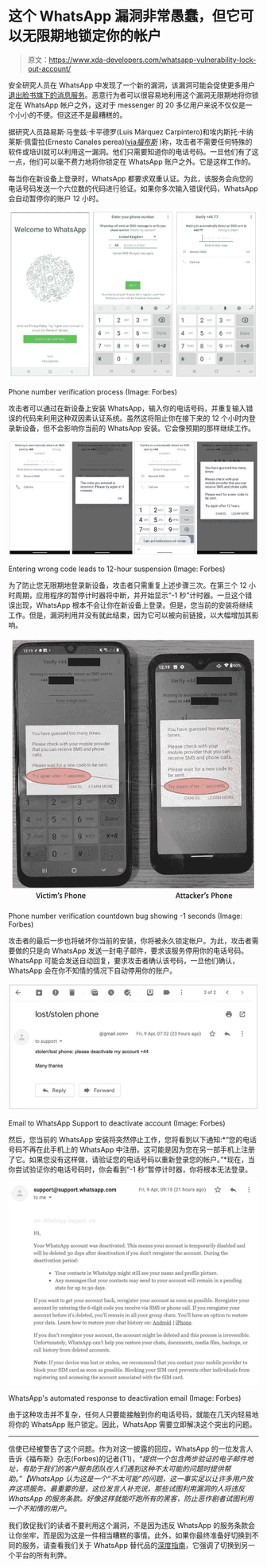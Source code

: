 # 这个 WhatsApp 漏洞非常愚蠢，但它可以无限期地锁定你的帐户

> 原文：<https://www.xda-developers.com/whatsapp-vulnerability-lock-out-account/>

安全研究人员在 WhatsApp 中发现了一个新的漏洞，该漏洞可能会促使更多用户[退出脸书旗下的消息服务](https://www.xda-developers.com/best-whatsapp-alternatives/)。恶意行为者可以很容易地利用这个漏洞无限期地将你锁定在 WhatsApp 帐户之外，这对于 messenger 的 20 多亿用户来说不仅仅是一个小小的不便。但这还不是最糟糕的。

据研究人员路易斯·马奎兹·卡平德罗(Luis Márquez Carpintero)和埃内斯托·卡纳莱斯·佩雷拉(Ernesto Canales perea)([via*福布斯*](https://www.forbes.com/sites/zakdoffman/2021/04/10/shock-new-warning-for-millions-of-whatsapp-users-on-apple-iphone-and-google-android-phones/?sh=1624fafa7585) )称，攻击者不需要任何特殊的软件或培训就可以利用这一漏洞。他们只需要知道你的电话号码。一旦他们有了这一点，他们可以毫不费力地将你锁定在 WhatsApp 账户之外。它是这样工作的。

每当你在新设备上登录时，WhatsApp 都要求双重认证。为此，该服务会向您的电话号码发送一个六位数的代码进行验证。如果你多次输入错误代码，WhatsApp 会自动暂停你的账户 12 小时。

 <picture>![WhatsApp 2FA phone number verification process](img/8122529f67500c009ce9c8c49b77f407.png)</picture> 

Phone number verification process (Image: Forbes)

攻击者可以通过在新设备上安装 WhatsApp，输入你的电话号码，并重复输入错误的代码来利用这种双因素认证系统。虽然这将阻止你在接下来的 12 个小时内登录新设备，但不会影响你当前的 WhatsApp 安装。它会像预期的那样继续工作。

 <picture>![WhatsApp phone number verification failed incorrect code](img/10eae36f92aaf6b514187e065c3d83a1.png)</picture> 

Entering wrong code leads to 12-hour suspension (Image: Forbes)

为了防止您无限期地登录新设备，攻击者只需重复上述步骤三次。在第三个 12 小时周期，应用程序的暂停计时器将中断，并开始显示“-1 秒”计时器。一旦这个错误出现，WhatsApp 根本不会让你在新设备上登录。但是，您当前的安装将继续工作。但是，漏洞利用并没有就此结束，因为它可以被向前链接，以大幅增加其影响。

 <picture>![-1 seconds login suspension bug on WhatsApp](img/5680aae75f7bb0445a455b17c84b59b7.png)</picture> 

Phone number verification countdown bug showing -1 seconds (Image: Forbes)

攻击者的最后一步也将破坏你当前的安装，你将被永久锁定帐户。为此，攻击者需要做的只是向 WhatsApp 发送一封电子邮件，要求该服务停用你的电话号码。WhatsApp 可能会发送自动回复，要求攻击者确认该号码，一旦他们确认，WhatsApp 会在你不知情的情况下自动停用你的账户。

 <picture>![WhatsApp account deactivation email](img/06bfc31cae38c8bda1820c829c276b91.png)</picture> 

Email to WhatsApp Support to deactivate account (Image: Forbes)

然后，您当前的 WhatsApp 安装将突然停止工作，您将看到以下通知:*“您的电话号码不再在此手机上的 WhatsApp 中注册。这可能是因为您在另一部手机上注册了它。如果您没有这样做，请验证您的电话号码以重新登录您的帐户。”*现在，当你尝试验证你的电话号码时，你会看到“-1 秒”暂停计时器，你将根本无法登录。

 <picture>![WhatsApp's automated response to deactivation email](img/1554b357de63141a8667e191b5a3c43e.png)</picture> 

WhatsApp's automated response to deactivation email (Image: Forbes)

由于这种攻击并不复杂，任何人只要能接触到你的电话号码，就能在几天内轻易地将你的 WhatsApp 账户锁定。因此，WhatsApp 需要立即解决这个突出的问题。

* * *

信使已经被警告了这个问题。作为对这一披露的回应，WhatsApp 的一位发言人告诉《福布斯》杂志(Forbes)的记者(T1)，*“提供一个包含两步验证的电子邮件地址，有助于我们的客户服务团队在人们遇到这种不太可能的问题时提供帮助。”【WhatsApp 认为这是一个“不太可能”的问题，这一事实足以让许多用户放弃这项服务。最重要的是，这位发言人补充说，那些试图利用漏洞的人将违反 WhatsApp 的服务条款。好像这样就能吓跑所有的黑客，防止恶作剧者试图利用一个不知情的用户。*

我们敦促我们的读者不要利用这个漏洞，不是因为违反 WhatsApp 的服务条款会让你坐牢，而是因为这是一件相当糟糕的事情。此外，如果你最终准备好切换到不同的服务，请查看我们关于 WhatsApp 替代品的[深度指南](https://www.xda-developers.com/best-whatsapp-alternatives/)，它强调了切换到另一个平台的所有利弊。